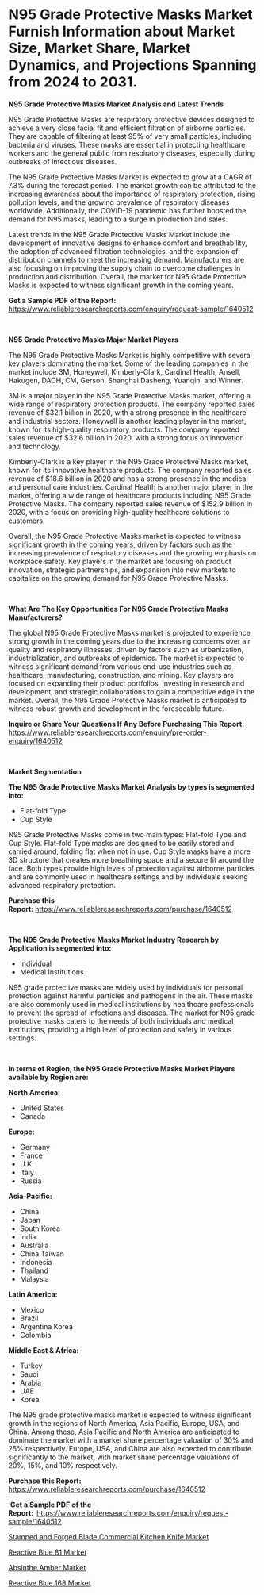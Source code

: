 <p><h1>N95 Grade Protective Masks Market Furnish Information about Market Size, Market Share, Market Dynamics, and Projections Spanning from 2024 to 2031.</h1></p><p><strong>N95 Grade Protective Masks Market Analysis and Latest Trends</strong></p>
<p><p>N95 Grade Protective Masks are respiratory protective devices designed to achieve a very close facial fit and efficient filtration of airborne particles. They are capable of filtering at least 95% of very small particles, including bacteria and viruses. These masks are essential in protecting healthcare workers and the general public from respiratory diseases, especially during outbreaks of infectious diseases.</p><p>The N95 Grade Protective Masks Market is expected to grow at a CAGR of 7.3% during the forecast period. The market growth can be attributed to the increasing awareness about the importance of respiratory protection, rising pollution levels, and the growing prevalence of respiratory diseases worldwide. Additionally, the COVID-19 pandemic has further boosted the demand for N95 masks, leading to a surge in production and sales.</p><p>Latest trends in the N95 Grade Protective Masks Market include the development of innovative designs to enhance comfort and breathability, the adoption of advanced filtration technologies, and the expansion of distribution channels to meet the increasing demand. Manufacturers are also focusing on improving the supply chain to overcome challenges in production and distribution. Overall, the market for N95 Grade Protective Masks is expected to witness significant growth in the coming years.</p></p>
<p><strong>Get a Sample PDF of the Report:&nbsp;</strong> <a href="https://www.reliableresearchreports.com/enquiry/request-sample/1640512">https://www.reliableresearchreports.com/enquiry/request-sample/1640512</a></p>
<p>&nbsp;</p>
<p><strong>N95 Grade Protective Masks Major Market Players</strong></p>
<p><p>The N95 Grade Protective Masks Market is highly competitive with several key players dominating the market. Some of the leading companies in the market include 3M, Honeywell, Kimberly-Clark, Cardinal Health, Ansell, Hakugen, DACH, CM, Gerson, Shanghai Dasheng, Yuanqin, and Winner.</p><p>3M is a major player in the N95 Grade Protective Masks market, offering a wide range of respiratory protection products. The company reported sales revenue of $32.1 billion in 2020, with a strong presence in the healthcare and industrial sectors. Honeywell is another leading player in the market, known for its high-quality respiratory products. The company reported sales revenue of $32.6 billion in 2020, with a strong focus on innovation and technology.</p><p>Kimberly-Clark is a key player in the N95 Grade Protective Masks market, known for its innovative healthcare products. The company reported sales revenue of $18.6 billion in 2020 and has a strong presence in the medical and personal care industries. Cardinal Health is another major player in the market, offering a wide range of healthcare products including N95 Grade Protective Masks. The company reported sales revenue of $152.9 billion in 2020, with a focus on providing high-quality healthcare solutions to customers.</p><p>Overall, the N95 Grade Protective Masks market is expected to witness significant growth in the coming years, driven by factors such as the increasing prevalence of respiratory diseases and the growing emphasis on workplace safety. Key players in the market are focusing on product innovation, strategic partnerships, and expansion into new markets to capitalize on the growing demand for N95 Grade Protective Masks.</p></p>
<p>&nbsp;</p>
<p><strong>What Are The Key Opportunities For N95 Grade Protective Masks Manufacturers?</strong></p>
<p><p>The global N95 Grade Protective Masks market is projected to experience strong growth in the coming years due to the increasing concerns over air quality and respiratory illnesses, driven by factors such as urbanization, industrialization, and outbreaks of epidemics. The market is expected to witness significant demand from various end-use industries such as healthcare, manufacturing, construction, and mining. Key players are focused on expanding their product portfolios, investing in research and development, and strategic collaborations to gain a competitive edge in the market. Overall, the N95 Grade Protective Masks market is anticipated to witness robust growth and development in the foreseeable future.</p></p>
<p><strong>Inquire or Share Your Questions If Any Before Purchasing This Report:</strong> <a href="https://www.reliableresearchreports.com/enquiry/pre-order-enquiry/1640512">https://www.reliableresearchreports.com/enquiry/pre-order-enquiry/1640512</a></p>
<p>&nbsp;</p>
<p><strong>Market Segmentation</strong></p>
<p><strong>The N95 Grade Protective Masks Market Analysis by types is segmented into:</strong></p>
<p><ul><li>Flat-fold Type</li><li>Cup Style</li></ul></p>
<p><p>N95 Grade Protective Masks come in two main types: Flat-fold Type and Cup Style. Flat-fold Type masks are designed to be easily stored and carried around, folding flat when not in use. Cup Style masks have a more 3D structure that creates more breathing space and a secure fit around the face. Both types provide high levels of protection against airborne particles and are commonly used in healthcare settings and by individuals seeking advanced respiratory protection.</p></p>
<p><strong>Purchase this Report:&nbsp;</strong><a href="https://www.reliableresearchreports.com/purchase/1640512">https://www.reliableresearchreports.com/purchase/1640512</a></p>
<p>&nbsp;</p>
<p><strong>The N95 Grade Protective Masks Market Industry Research by Application is segmented into:</strong></p>
<p><ul><li>Individual</li><li>Medical Institutions</li></ul></p>
<p><p>N95 grade protective masks are widely used by individuals for personal protection against harmful particles and pathogens in the air. These masks are also commonly used in medical institutions by healthcare professionals to prevent the spread of infections and diseases. The market for N95 grade protective masks caters to the needs of both individuals and medical institutions, providing a high level of protection and safety in various settings.</p></p>
<p>&nbsp;</p>
<p><strong>In terms of Region, the N95 Grade Protective Masks Market Players available by Region are:</strong></p>
<p>
    <p> <strong> North America: </strong>
        <ul>
            <li>United States</li>
            <li>Canada</li>
        </ul>
        </p> 
    <p> <strong> Europe: </strong>
        <ul>
            <li>Germany</li>
            <li>France</li>
            <li>U.K.</li>
            <li>Italy</li>
            <li>Russia</li>
        </ul>
        </p> 
    <p> <strong> Asia-Pacific: </strong>
        <ul>
            <li>China</li>
            <li>Japan</li>
            <li>South Korea</li>
            <li>India</li>
            <li>Australia</li>
            <li>China Taiwan</li>
            <li>Indonesia</li>
            <li>Thailand</li>
            <li>Malaysia</li>
        </ul>
        </p> 
    <p> <strong> Latin America: </strong>
        <ul>
            <li>Mexico</li>
            <li>Brazil</li>
            <li>Argentina Korea</li>
            <li>Colombia</li>
        </ul>
        </p> 
    <p> <strong> Middle East & Africa: </strong>
        <ul>
            <li>Turkey</li>
            <li>Saudi</li>
            <li>Arabia</li>
            <li>UAE</li>
            <li>Korea</li>
        </ul>
    </p>
    </p>
<p><p>The N95 grade protective masks market is expected to witness significant growth in the regions of North America, Asia Pacific, Europe, USA, and China. Among these, Asia Pacific and North America are anticipated to dominate the market with a market share percentage valuation of 30% and 25% respectively. Europe, USA, and China are also expected to contribute significantly to the market, with market share percentage valuations of 20%, 15%, and 10% respectively.</p></p>
<p><strong>Purchase this Report: </strong><a href="https://www.reliableresearchreports.com/purchase/1640512">https://www.reliableresearchreports.com/purchase/1640512</a></p>
<p>&nbsp;<strong>Get a Sample PDF of the Report:&nbsp;&nbsp;</strong><a href="https://www.reliableresearchreports.com/enquiry/request-sample/1640512">https://www.reliableresearchreports.com/enquiry/request-sample/1640512</a></p>
<p><strong></strong></p>
<p><p><a href="https://github.com/wusalecollins540tpqoz/Market-Research-Report-List-1/blob/main/stamped-and-forged-blade-commercial-kitchen-knife-market.md">Stamped and Forged Blade Commercial Kitchen Knife Market</a></p><p><a href="https://issuu.com/reportprime-2/docs/reactive-blue-81-market-size-2030.pptx">Reactive Blue 81 Market</a></p><p><a href="https://github.com/pjcfca/Market-Research-Report-List-1/blob/main/absinthe-amber-market.md">Absinthe Amber Market</a></p><p><a href="https://issuu.com/reportprime-2/docs/reactive-blue-168-market-size-2030.pptx">Reactive Blue 168 Market</a></p></p>